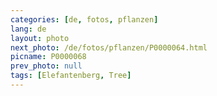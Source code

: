 ```yaml
---
categories: [de, fotos, pflanzen]
lang: de
layout: photo
next_photo: /de/fotos/pflanzen/P0000064.html
picname: P0000068
prev_photo: null
tags: [Elefantenberg, Tree]
---
```

